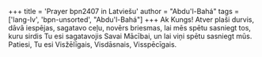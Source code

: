 +++
title = 'Prayer bpn2407 in Latviešu'
author = "Abdu'l-Bahá"
tags = ['lang-lv', 'bpn-unsorted', "Abdu'l-Bahá"]
+++
Ak Kungs! Atver plaši durvis, dāvā iespējas, sagatavo ceļu, novērs briesmas, lai mēs spētu sasniegt tos, kuru sirdis Tu esi sagatavojis Savai Mācībai, un lai viņi spētu sasniegt mūs.
Patiesi, Tu esi Visžēlīgais, Visdāsnais, Visspēcīgais.
